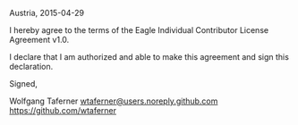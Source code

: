 Austria, 2015-04-29

I hereby agree to the terms of the Eagle Individual Contributor License
Agreement v1.0.

I declare that I am authorized and able to make this agreement and sign this
declaration.

Signed,

Wolfgang Taferner wtaferner@users.noreply.github.com https://github.com/wtaferner
